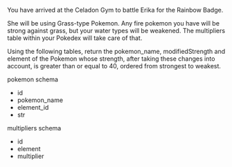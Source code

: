 You have arrived at the Celadon Gym to battle Erika for the Rainbow Badge.

She will be using Grass-type Pokemon. Any fire pokemon you have will be strong against grass, but your water types will be weakened. The multipliers table within your Pokedex will take care of that.

Using the following tables, return the pokemon_name, modifiedStrength and element of the Pokemon whose strength, after taking these changes into account, is greater than or equal to 40, ordered from strongest to weakest.

pokemon schema
- id
- pokemon_name
- element_id
- str

multipliers schema
- id
- element
- multiplier
